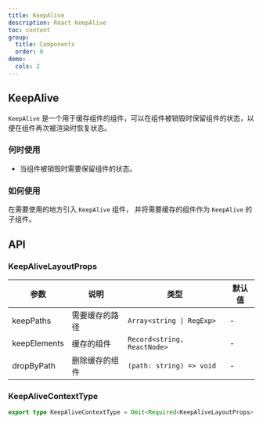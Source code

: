 ```yaml
---
title: KeepAlive
description: React KeepAlive
toc: content
group:
  title: Components
  order: 0
demo:
  cols: 2
---
```


## KeepAlive

`KeepAlive` 是一个用于缓存组件的组件，可以在组件被销毁时保留组件的状态，以便在组件再次被渲染时恢复状态。

### 何时使用

- 当组件被销毁时需要保留组件的状态。

### 如何使用

在需要使用的地方引入 `KeepAlive` 组件， 并将需要缓存的组件作为 `KeepAlive` 的子组件。

## API

### KeepAliveLayoutProps

| 参数         | 说明           | 类型                        | 默认值 |
| ------------ | -------------- | --------------------------- | ------ |
| keepPaths    | 需要缓存的路径 | `Array<string \| RegExp>`   | -      |
| keepElements | 缓存的组件     | `Record<string, ReactNode>` | -      |
| dropByPath   | 删除缓存的组件 | `(path: string) => void`    | -      |

### KeepAliveContextType

```ts
export type KeepAliveContextType = Omit<Required<KeepAliveLayoutProps>, 'children'>;
```
